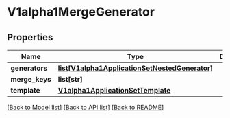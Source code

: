 # V1alpha1MergeGenerator

## Properties
Name | Type | Description | Notes
------------ | ------------- | ------------- | -------------
**generators** | [**list[V1alpha1ApplicationSetNestedGenerator]**](V1alpha1ApplicationSetNestedGenerator.md) |  | [optional] 
**merge_keys** | **list[str]** |  | [optional] 
**template** | [**V1alpha1ApplicationSetTemplate**](V1alpha1ApplicationSetTemplate.md) |  | [optional] 

[[Back to Model list]](../README.md#documentation-for-models) [[Back to API list]](../README.md#documentation-for-api-endpoints) [[Back to README]](../README.md)



